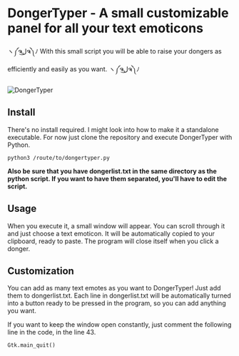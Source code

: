 # DongerTyper - A small customizable panel for all your text emoticons

ヽ༼ຈل͜ຈ༽ﾉ With this small script you will be able to raise your dongers as efficiently and easily as you want. ヽ༼ຈل͜ຈ༽ﾉ


![DongerTyper](http://i.imgur.com/VVieR7Z.png)

## Install

There's no install required. I might look into how to make it a standalone executable. For now just clone the repository and execute DongerTyper with Python.

```
python3 /route/to/dongertyper.py
```

**Also be sure that you have dongerlist.txt in the same directory as the python script. If you want to have them separated, you'll have to edit the script.**

## Usage

When you execute it, a small window will appear. You can scroll through it and just choose a text emoticon. It will be automatically copied to your clipboard, ready to paste. The program will close itself when you click a donger.

## Customization

You can add as many text emotes as you want to DongerTyper! Just add them to dongerlist.txt. Each line in dongerlist.txt will be automatically turned into a button ready to be pressed in the program, so you can add anything you want.

If you want to keep the window open constantly, just comment the following line in the code, in the line 43.

```
Gtk.main_quit()
```
